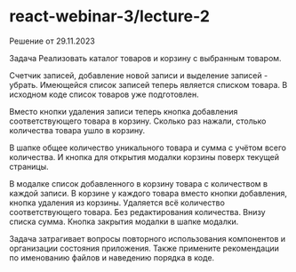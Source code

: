 # react-webinar-3/lecture-2
Решение от 29.11.2023

Задача
Реализовать каталог товаров и корзину с выбранным товаром.

Счетчик записей, добавление новой записи и выделение записей - убрать. Имеющейся список записей теперь является списком товара. В исходном коде список товаров уже подготовлен.

Вместо кнопки удаления записи теперь кнопка добавления соответствующего товара в корзину. Сколько раз нажали, столько количества товара ушло в корзину. 

В шапке общее количество уникального товара и сумма с учётом всего количества. И кнопка для открытия модалки корзины поверх текущей страницы. 

В модалке список добавленного в корзину товара с количеством в каждой записи. В корзине у каждого товара вместо кнопки добавления, кнопка удаления из корзины. Удаляется всё количество соответствующего товара. Без редактирования количества. Внизу списка сумма. 
Кнопка закрытия модалки в шапке модалки.

Задача затрагивает вопросы повторного использования компонентов и организации состояния приложения. Также примените рекомендации по именованию файлов и наведению порядка в коде.
